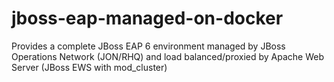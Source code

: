 # jboss-eap-managed-on-docker
Provides a complete JBoss EAP 6 environment managed by JBoss Operations Network (JON/RHQ) and load balanced/proxied by Apache Web Server (JBoss EWS with mod_cluster)
